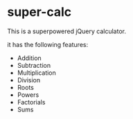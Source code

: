 # super-calc

This is a superpowered jQuery calculator.

it has the following features:

* Addition
* Subtraction
* Multiplication
* Division
* Roots
* Powers
* Factorials
* Sums
